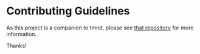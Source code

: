 # Contributing Guidelines

As this project is a companion to tmnd, please see [that repository](https://github.com/nkantar/tmnd "nkantar/tmnd: TheMixNeverDies.com web app source") for more information.

Thanks!
